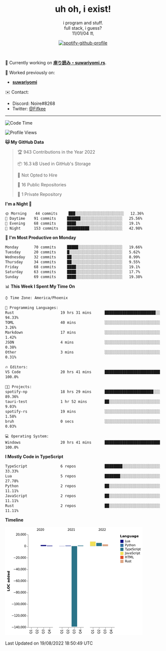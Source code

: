 <!--
**Nowaaru/nowaaru** is a ✨ _special_ ✨ repository because its `README.md` (this file) appears on your GitHub profile.

Here are some ideas to get you started:

- 🔭 I’m currently working on ...
- 🌱 I’m currently learning ...
- 👯 I’m looking to collaborate on ...
- 🤔 I’m looking for help with ...
- 💬 Ask me about ...
- 📫 How to reach me: ...
- 😄 Pronouns: ...
- ⚡ Fun fact: ...
-->

<h1 align="center"> uh oh, i exist!</h1>

<p align="center">
  i program and stuff.<br/>
  full stack, i guess?<br/>
  11/01/04 ♏ 
</p>

<!--
<p align="center">
╭──────────────────────────╮<br/>
│                        <a href="https://open.spotify.com/track/5iY3ZEHlQGFosdnROBDIg7?si=d7fd7fe8c7a747a1">Lavender</a>                      │<br/>
│               <a href="https://open.spotify.com/artist/6oeSQ4qmDQ7n89Rdt6tLLn?si=2773a05ce8b94a6c"><code>Rav</code></a>, <a href="https://open.spotify.com/artist/3vxcGARzVb3sETtt0Jxp7v?si=a4d26afacb46454f"><code>Kill Bill: The Rapper</code></a>               │<br/>
│             00:29 <a href="https://www.youtube.com/watch?v=dQw4w9WgXcQ">━━⬤</a>─────── 02:19              │<br/>
╰──────────────────────────╯<br/>
</p>
-->

<div align="center">

[![spotify-github-profile](https://spotify-github-profile.vercel.app/api/view?uid=fifkee&cover_image=true&theme=novatorem&bar_color=53b14f&bar_color_cover=true)](https://spotify-github-profile.vercel.app/api/view?uid=fifkee&redirect=true)

</div>
<br />

🦀 Currently working on **[座り読み・suwariyomi.rs](https://github.com/Nowaaru/suwariyomi.rs)**.

💫 Worked previously on: 
- **[suwariyomi](https://github.com/Nowaaru/suwariyomi)**



✉️ Contact:
- Discord: Noire#8268
- Twitter: <a href=https://twitter.com/@Fifkee>@Fifkee</a>

---

<!--START_SECTION:waka-->
![Code Time](http://img.shields.io/badge/Code%20Time-24%20hrs%201%20min-blue)

![Profile Views](http://img.shields.io/badge/Profile%20Views-1-blue)

**🐱 My GitHub Data** 

> 🏆 943 Contributions in the Year 2022
 > 
> 📦 16.3 kB Used in GitHub's Storage 
 > 
> 🚫 Not Opted to Hire
 > 
> 📜 16 Public Repositories 
 > 
> 🔑 1 Private Repository 
 > 
**I'm a Night 🦉** 

```text
🌞 Morning    44 commits     ███░░░░░░░░░░░░░░░░░░░░░░   12.36% 
🌆 Daytime    91 commits     ██████░░░░░░░░░░░░░░░░░░░   25.56% 
🌃 Evening    68 commits     ████░░░░░░░░░░░░░░░░░░░░░   19.1% 
🌙 Night      153 commits    ██████████░░░░░░░░░░░░░░░   42.98%

```
📅 **I'm Most Productive on Monday** 

```text
Monday       70 commits     █████░░░░░░░░░░░░░░░░░░░░   19.66% 
Tuesday      20 commits     █░░░░░░░░░░░░░░░░░░░░░░░░   5.62% 
Wednesday    32 commits     ██░░░░░░░░░░░░░░░░░░░░░░░   8.99% 
Thursday     34 commits     ██░░░░░░░░░░░░░░░░░░░░░░░   9.55% 
Friday       68 commits     ████░░░░░░░░░░░░░░░░░░░░░   19.1% 
Saturday     63 commits     ████░░░░░░░░░░░░░░░░░░░░░   17.7% 
Sunday       69 commits     ████░░░░░░░░░░░░░░░░░░░░░   19.38%

```


📊 **This Week I Spent My Time On** 

```text
⌚︎ Time Zone: America/Phoenix

💬 Programming Languages: 
Rust                     19 hrs 31 mins      ███████████████████████░░   94.33% 
TOML                     40 mins             ░░░░░░░░░░░░░░░░░░░░░░░░░   3.26% 
Markdown                 17 mins             ░░░░░░░░░░░░░░░░░░░░░░░░░   1.42% 
JSON                     4 mins              ░░░░░░░░░░░░░░░░░░░░░░░░░   0.38% 
Other                    3 mins              ░░░░░░░░░░░░░░░░░░░░░░░░░   0.31%

🔥 Editors: 
VS Code                  20 hrs 41 mins      █████████████████████████   100.0%

🐱‍💻 Projects: 
spotify-np               18 hrs 29 mins      ██████████████████████░░░   89.36% 
tauri-test               1 hr 52 mins        ██░░░░░░░░░░░░░░░░░░░░░░░   9.03% 
spotify-rs               19 mins             ░░░░░░░░░░░░░░░░░░░░░░░░░   1.58% 
bruh                     0 secs              ░░░░░░░░░░░░░░░░░░░░░░░░░   0.03%

💻 Operating System: 
Windows                  20 hrs 41 mins      █████████████████████████   100.0%

```

**I Mostly Code in TypeScript** 

```text
TypeScript               6 repos             ████████░░░░░░░░░░░░░░░░░   33.33% 
Lua                      5 repos             ███████░░░░░░░░░░░░░░░░░░   27.78% 
Python                   2 repos             ██░░░░░░░░░░░░░░░░░░░░░░░   11.11% 
JavaScript               2 repos             ██░░░░░░░░░░░░░░░░░░░░░░░   11.11% 
Rust                     2 repos             ██░░░░░░░░░░░░░░░░░░░░░░░   11.11%

```


**Timeline**

![Chart not found](https://raw.githubusercontent.com/Nowaaru/Nowaaru/main/charts/bar_graph.png) 


 Last Updated on 19/08/2022 18:50:49 UTC
<!--END_SECTION:waka-->

<!--
[![Nowaaru's GitHub stats](https://github-readme-stats.vercel.app/api?username=Nowaaru&theme=dracula&show_icons=true)](https://github.com/anuraghazra/github-readme-stats)

[![Top Langs](https://github-readme-stats.vercel.app/api/top-langs/?username=Nowaaru&layout=compact&theme=dracula)](https://github.com/anuraghazra/github-readme-stats)
-->
